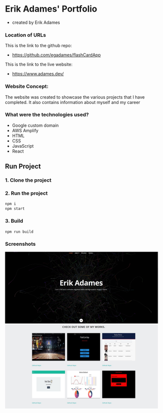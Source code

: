 # Erik Adames' Portfolio
* created by Erik Adames

### Location of URLs
This is the link to the github repo:

 * https://github.com/egadames/flashCardApp

This is the link to the live website:

 * https://www.adames.dev/

### Website Concept: 
The website was created to showcase the various projects that I have completed.
It also contains information about myself and my career

### What were the technologies used? 
  * Google custom domain
  * AWS Amplify
  * HTML
  * CSS
  * JavaScript
  * React
  
## Run Project
### 1. Clone the project

### 2. Run the project
```shell
npm i
npm start
```

### 3. Build
```shell
npm run build
```
### Screenshots

![app banner](https://github.com/egadames/portfolio/blob/master/src/assets/img/portScr01.JPG)
![app works](https://github.com/egadames/portfolio/blob/master/src/assets/img/portScr02.JPG)



